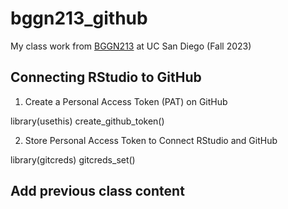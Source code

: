 # bggn213_github
My class work from [BGGN213](https://bioboot.github.io/bggn213_F23/) at UC San Diego (Fall 2023)


## Connecting RStudio to GitHub

1. Create a Personal Access Token (PAT) on GitHub

library(usethis)
create_github_token()

2. Store Personal Access Token to Connect RStudio and GitHub

library(gitcreds)
gitcreds_set()

## Add previous class content


